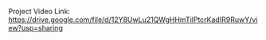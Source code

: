 Project Video Link: https://drive.google.com/file/d/12Y8UwLu21QWgHHmTilPtcrKadIR9RuwY/view?usp=sharing

